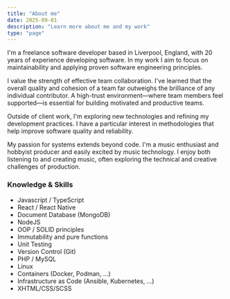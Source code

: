 ```yaml
---
title: "About me"
date: 2025-09-01
description: "Learn more about me and my work"
type: "page"
---
```


I'm a freelance software developer based in Liverpool, England, with 20 years of experience developing software. In my work I aim to focus on maintainability and applying proven software engineering principles.

I value the strength of effective team collaboration. I've learned that the overall quality and cohesion of a team far outweighs the brilliance of any individual contributor. A high-trust environment—where team members feel supported—is essential for building motivated and productive teams.

Outside of client work, I'm exploring new technologies and refining my development practices. I have a particular interest in methodologies that help improve software quality and reliability.

My passion for systems extends beyond code. I'm a music enthusiast and hobbyist producer and easily excited by music technology. I enjoy both listening to and creating music, often exploring the technical and creative challenges of production.


### Knowledge & Skills

- Javascript / TypeScript
- React / React Native
- Document Database (MongoDB)
- NodeJS
- OOP / SOLID principles
- Immutability and pure functions
- Unit Testing
- Version Control (Git)
- PHP / MySQL
- Linux
- Containers (Docker, Podman, ...)
- Infrastructure as Code (Ansible, Kubernetes, ...)
- XHTML/CSS/SCSS